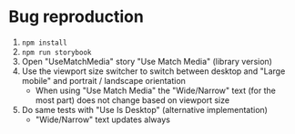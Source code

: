 # Bug reproduction

1. `npm install`
2. `npm run storybook`
3. Open "UseMatchMedia" story "Use Match Media" (library version)
4. Use the viewport size switcher to switch between desktop and "Large mobile" and portrait / landscape orientation
   - When using "Use Match Media" the "Wide/Narrow" text (for the most part) does not change based on viewport size
5. Do same tests with "Use Is Desktop" (alternative implementation)
   - "Wide/Narrow" text updates always
